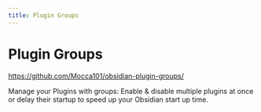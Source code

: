```yaml
---
title: Plugin Groups
---
```


# Plugin Groups

<https://github.com/Mocca101/obsidian-plugin-groups/>

Manage your Plugins with groups: Enable & disable multiple plugins at once or delay their startup to speed up your Obsidian start up time.
